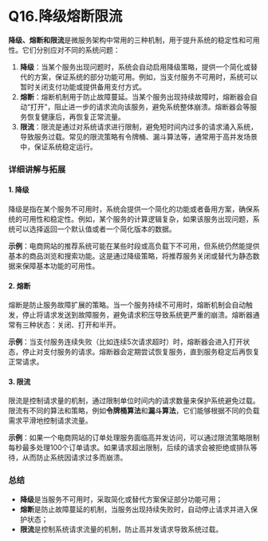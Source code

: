 # Q16.降级熔断限流

**降级、熔断和限流**是微服务架构中常用的三种机制，用于提升系统的稳定性和可用性。它们分别应对不同的系统问题：

1. **降级**：当某个服务出现问题时，系统会自动启用降级策略，提供一个简化或替代的方案，保证系统的部分功能可用。例如，当支付服务不可用时，系统可以暂时关闭支付功能或提供备用支付方式。
2. **熔断**：熔断机制用于防止故障蔓延。当某个服务出现持续故障时，熔断器会自动“打开”，阻止进一步的请求流向该服务，避免系统整体崩溃。熔断器会等服务恢复健康后，再恢复正常流量。
3. **限流**：限流是通过对系统请求进行限制，避免短时间内过多的请求涌入系统，导致服务过载。常见的限流策略有令牌桶、漏斗算法等，通常用于高并发场景中，保证系统稳定运行。

### 详细讲解与拓展

#### 1. **降级**

降级是指在某个服务不可用时，系统会提供一个简化的功能或者备用方案，确保系统的可用性和稳定性。例如，某个服务的计算逻辑复杂，如果该服务出现问题，系统可以选择返回一个默认值或者一个简化版本的数据。

**示例**：电商网站的推荐系统可能在某些时段或高负载下不可用，但系统仍然能提供基本的商品浏览和搜索功能。这是通过降级策略，将推荐服务关闭或替代为静态数据来保障基本功能的可用性。

#### 2. **熔断**

熔断是防止服务故障扩展的策略。当一个服务持续不可用时，熔断机制会自动触发，停止将请求发送到故障服务，避免请求积压导致系统更严重的崩溃。熔断器通常有三种状态：关闭、打开和半开。

**示例**：当支付服务连续失败（比如连续5次请求超时）时，熔断器会进入打开状态，停止对支付服务的请求。熔断器会定期尝试恢复服务，直到服务稳定后再恢复正常请求。

#### 3. **限流**

限流是控制请求量的机制，通过限制单位时间内的请求数量来保护系统避免过载。限流有不同的算法和策略，例如**令牌桶算法**和**漏斗算法**，它们能够根据不同的负载需求平滑地控制请求流量。

**示例**：如果一个电商网站的订单处理服务面临高并发访问，可以通过限流策略限制每秒最多处理100个订单请求。如果请求超出限制，后续的请求会被拒绝或排队等待，从而防止系统因请求过多而崩溃。

### 总结

- **降级**是当服务不可用时，采取简化或替代方案保证部分功能可用；
- **熔断**是防止故障蔓延的机制，当服务出现持续失败时，自动停止请求并进入保护状态；
- **限流**是控制系统请求流量的机制，防止高并发请求导致系统过载。
